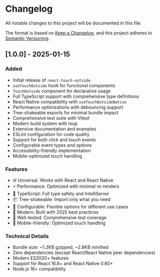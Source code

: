 # Changelog

All notable changes to this project will be documented in this file.

The format is based on [Keep a Changelog](https://keepachangelog.com/en/1.0.0/),
and this project adheres to [Semantic Versioning](https://semver.org/spec/v2.0.0.html).

## [1.0.0] - 2025-01-15

### Added
- Initial release of `react-touch-outside`
- `useTouchOutside` hook for functional components
- `TouchOutside` component for declarative usage
- Full TypeScript support with comprehensive type definitions
- React Native compatibility with `useTouchOutsideNative`
- Performance optimizations with debouncing support
- Tree-shakeable exports for minimal bundle impact
- Comprehensive test suite with Vitest
- Modern build system with tsup
- Extensive documentation and examples
- ESLint configuration for code quality
- Support for both click and touch events
- Configurable event types and options
- Accessibility-friendly implementation
- Mobile-optimized touch handling

### Features
- 🌐 Universal: Works with React and React Native
- ⚡ Performance: Optimized with minimal re-renders
- 🎯 TypeScript: Full type safety and IntelliSense
- 📦 Tree-shakeable: Import only what you need
- 🔧 Configurable: Flexible options for different use cases
- 🚀 Modern: Built with 2025 best practices
- 🧪 Well-tested: Comprehensive test coverage
- 📱 Mobile-friendly: Optimized touch handling

### Technical Details
- Bundle size: ~1.2KB gzipped, ~2.8KB minified
- Zero dependencies (except React/React Native peer dependencies)
- Modern ES2020+ features
- Support for React 16.8+ and React Native 0.60+
- Node.js 16+ compatibility
